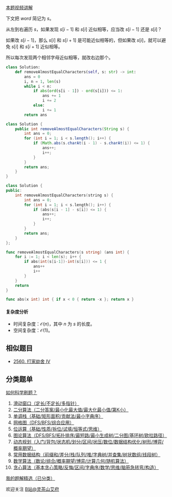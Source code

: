 [本题视频讲解](https://www.bilibili.com/video/BV1dC4y1X7PE/)

下文把 $\textit{word}$ 简记为 $s$。

从左到右遍历 $s$，如果发现 $s[i-1]$ 和 $s[i]$ 近似相等，应当改 $s[i-1]$ 还是 $s[i]$？

如果改 $s[i-1]$，那么 $s[i]$ 和 $s[i+1]$ 是可能近似相等的，但如果改 $s[i]$，就可以避免 $s[i]$ 和 $s[i+1]$ 近似相等。

所以每次发现两个相邻字母近似相等，就改右边那个。

```py [sol-Python3]
class Solution:
    def removeAlmostEqualCharacters(self, s: str) -> int:
        ans = 0
        i, n = 1, len(s)
        while i < n:
            if abs(ord(s[i - 1]) - ord(s[i])) <= 1:
                ans += 1
                i += 2
            else:
                i += 1
        return ans
```

```java [sol-Java]
class Solution {
    public int removeAlmostEqualCharacters(String s) {
        int ans = 0;
        for (int i = 1; i < s.length(); i++) {
            if (Math.abs(s.charAt(i - 1) - s.charAt(i)) <= 1) {
                ans++;
                i++;
            }
        }
        return ans;
    }
}
```

```cpp [sol-C++]
class Solution {
public:
    int removeAlmostEqualCharacters(string s) {
        int ans = 0;
        for (int i = 1; i < s.length(); i++) {
            if (abs(s[i - 1] - s[i]) <= 1) {
                ans++;
                i++;
            }
        }
        return ans;
    }
};
```

```go [sol-Go]
func removeAlmostEqualCharacters(s string) (ans int) {
	for i := 1; i < len(s); i++ {
		if abs(int(s[i-1])-int(s[i])) <= 1 {
			ans++
			i++
		}
	}
	return
}

func abs(x int) int { if x < 0 { return -x }; return x }
```

#### 复杂度分析

- 时间复杂度：$\mathcal{O}(n)$，其中 $n$ 为 $s$ 的长度。
- 空间复杂度：$\mathcal{O}(1)$。

## 相似题目

- [2560. 打家劫舍 IV](https://leetcode.cn/problems/house-robber-iv/)

## 分类题单

[如何科学刷题？](https://leetcode.cn/circle/discuss/RvFUtj/)

1. [滑动窗口（定长/不定长/多指针）](https://leetcode.cn/circle/discuss/0viNMK/)
2. [二分算法（二分答案/最小化最大值/最大化最小值/第K小）](https://leetcode.cn/circle/discuss/SqopEo/)
3. [单调栈（基础/矩形面积/贡献法/最小字典序）](https://leetcode.cn/circle/discuss/9oZFK9/)
4. [网格图（DFS/BFS/综合应用）](https://leetcode.cn/circle/discuss/YiXPXW/)
5. [位运算（基础/性质/拆位/试填/恒等式/思维）](https://leetcode.cn/circle/discuss/dHn9Vk/)
6. [图论算法（DFS/BFS/拓扑排序/最短路/最小生成树/二分图/基环树/欧拉路径）](https://leetcode.cn/circle/discuss/01LUak/)
7. [动态规划（入门/背包/状态机/划分/区间/状压/数位/数据结构优化/树形/博弈/概率期望）](https://leetcode.cn/circle/discuss/tXLS3i/)
8. [常用数据结构（前缀和/差分/栈/队列/堆/字典树/并查集/树状数组/线段树）](https://leetcode.cn/circle/discuss/mOr1u6/)
9. [数学算法（数论/组合/概率期望/博弈/计算几何/随机算法）](https://leetcode.cn/circle/discuss/IYT3ss/)
10. [贪心算法（基本贪心策略/反悔/区间/字典序/数学/思维/脑筋急转弯/构造）](https://leetcode.cn/circle/discuss/g6KTKL/)

[我的题解精选（已分类）](https://github.com/EndlessCheng/codeforces-go/blob/master/leetcode/SOLUTIONS.md)

欢迎关注 [B站@灵茶山艾府](https://space.bilibili.com/206214)
